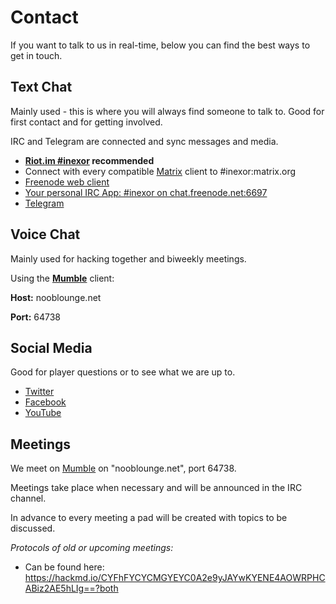 # Contact

If you want to talk to us in real-time, below you can find the best ways to get in touch.

## Text Chat 

Mainly used - this is where you will always find someone to talk to. Good for first contact and for getting involved.

IRC and Telegram are connected and sync messages and media.
 * **[Riot.im #inexor](https://riot.im/app/#/room/#inexor:matrix.org) recommended**
 * Connect with every compatible [Matrix](https://matrix.org) client to #inexor:matrix.org
 * [Freenode web client](https://webchat.freenode.net/?channels=#inexor)
 * [Your personal IRC App: #inexor on chat.freenode.net:6697](irc://chat.freenode.net:6697/#inexor)
 * [Telegram](https://t.me/inexor)


## Voice Chat

Mainly used for hacking together and biweekly meetings.

Using the [**Mumble**](https://www.mumble.info/) client:

**Host:** nooblounge.net

**Port:** 64738

## **Social Media** 

Good for player questions or to see what we are up to.

* [Twitter](https://twitter.com/inexorgame)
* [Facebook](https://www.facebook.com/inexorgame)
* [YouTube](https://www.youtube.com/channel/UCKOcY8wxvWq8pGLcESSpfhw)

## Meetings

We meet on [Mumble](https://github.com/mumble-voip/mumble) on "nooblounge.net", port 64738.

Meetings take place when necessary and will be announced in the IRC channel.

In advance to every meeting a pad will be created with topics to be discussed.

_Protocols of old or upcoming meetings:_ 
* Can be found here: https://hackmd.io/CYFhFYCYCMGYEYC0A2e9yJAYwKYENE4AOWRPHCABiz2AE5hLIg==?both
